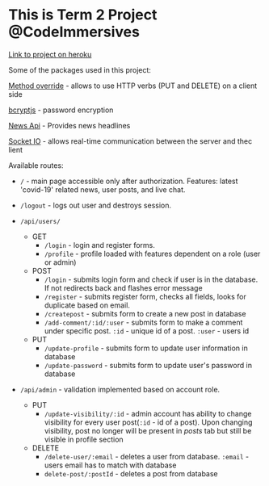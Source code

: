 # This is Term 2 Project @CodeImmersives

[Link to project on heroku](https://nikocode-term2-project.herokuapp.com)

Some of the packages used in this project: 

[Method override](https://www.npmjs.com/package/method-override) - allows to use HTTP verbs (PUT and DELETE) on a client side

[bcryptjs](https://www.npmjs.com/package/bcryptjs) - password encryption

[News Api](https://newsapi.org) - Provides news headlines

[Socket IO](socket.io) - allows real-time communication between the server and thec lient

Available routes:
   * `/` - main page accessible only after authorization. Features: latest 'covid-19' related news, user posts, and live chat.
   * `/logout` - logs out user and destroys session.

   * `/api/users/` 
      * GET
         * `/login` - login and register forms.
         * `/profile` - profile loaded with features dependent on a role (user or admin)
      * POST
         * `/login` - submits login form and check if user is in the database. If not redirects back and flashes error message
         * `/register` - submits register form, checks all fields, looks for duplicate based on email.
         * `/createpost` - submits form to create a new post in database
         * `/add-comment/:id/:user` - submits form to make a comment under specific post. `:id` - unique id of a post. `:user` - users id
      * PUT
         * `/update-profile` - submits form to update user information in database
         * `/update-password` - submits form to update user's password in database
   
   * `/api/admin` - validation implemented based on account role. 
      * PUT
         * `/update-visibility/:id` - admin account has ability to change visibility for every user post(`:id` - id of a post). Upon changing visibility, post no longer will be present in *posts* tab but still be visible in profile section
      * DELETE
         * `/delete-user/:email` - deletes a user from database. `:email` - users email has to match with database
         * `delete-post/:postId` - deletes a post from database